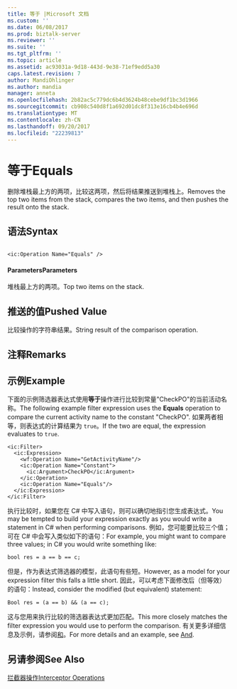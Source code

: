 ```yaml
---
title: 等于 |Microsoft 文档
ms.custom: ''
ms.date: 06/08/2017
ms.prod: biztalk-server
ms.reviewer: ''
ms.suite: ''
ms.tgt_pltfrm: ''
ms.topic: article
ms.assetid: ac93031a-9d18-443d-9e38-71ef9edd5a30
caps.latest.revision: 7
author: MandiOhlinger
ms.author: mandia
manager: anneta
ms.openlocfilehash: 2b82ac5c779dc6b4d3624b48cebe9df1bc3d1966
ms.sourcegitcommit: cb908c540d8f1a692d01dc8f313e16cb4b4e696d
ms.translationtype: MT
ms.contentlocale: zh-CN
ms.lasthandoff: 09/20/2017
ms.locfileid: "22239813"
---
```

# <a name="equals"></a><span data-ttu-id="11187-102">等于</span><span class="sxs-lookup"><span data-stu-id="11187-102">Equals</span></span>
<span data-ttu-id="11187-103">删除堆栈最上方的两项，比较这两项，然后将结果推送到堆栈上。</span><span class="sxs-lookup"><span data-stu-id="11187-103">Removes the top two items from the stack, compares the two items, and then pushes the result onto the stack.</span></span>  
  
## <a name="syntax"></a><span data-ttu-id="11187-104">语法</span><span class="sxs-lookup"><span data-stu-id="11187-104">Syntax</span></span>  
  
```  
  
<ic:Operation Name="Equals" />  
```  
  
#### <a name="parameters"></a><span data-ttu-id="11187-105">Parameters</span><span class="sxs-lookup"><span data-stu-id="11187-105">Parameters</span></span>  
 <span data-ttu-id="11187-106">堆栈最上方的两项。</span><span class="sxs-lookup"><span data-stu-id="11187-106">Top two items on the stack.</span></span>  
  
## <a name="pushed-value"></a><span data-ttu-id="11187-107">推送的值</span><span class="sxs-lookup"><span data-stu-id="11187-107">Pushed Value</span></span>  
 <span data-ttu-id="11187-108">比较操作的字符串结果。</span><span class="sxs-lookup"><span data-stu-id="11187-108">String result of the comparison operation.</span></span>  
  
## <a name="remarks"></a><span data-ttu-id="11187-109">注释</span><span class="sxs-lookup"><span data-stu-id="11187-109">Remarks</span></span>  
  
## <a name="example"></a><span data-ttu-id="11187-110">示例</span><span class="sxs-lookup"><span data-stu-id="11187-110">Example</span></span>  
 <span data-ttu-id="11187-111">下面的示例筛选器表达式使用**等于**操作进行比较到常量"CheckPO"的当前活动名称。</span><span class="sxs-lookup"><span data-stu-id="11187-111">The following example filter expression uses the **Equals** operation to compare the current activity name to the constant "CheckPO".</span></span> <span data-ttu-id="11187-112">如果两者相等，则表达式的计算结果为 `true`。</span><span class="sxs-lookup"><span data-stu-id="11187-112">If the two are equal, the expression evaluates to `true`.</span></span>  
  
```  
<ic:Filter>  
  <ic:Expression>  
    <wf:Operation Name="GetActivityName"/>  
    <ic:Operation Name="Constant">  
      <ic:Argument>CheckPO</ic:Argument>  
    </ic:Operation>  
    <ic:Operation Name="Equals"/>  
  </ic:Expression>  
</ic:Filter>  
```  
  
 <span data-ttu-id="11187-113">执行比较时，如果您在 C# 中写入语句，则可以确切地指引您生成表达式。</span><span class="sxs-lookup"><span data-stu-id="11187-113">You may be tempted to build your expression exactly as you would write a statement in C# when performing comparisons.</span></span> <span data-ttu-id="11187-114">例如，您可能要比较三个值；可在 C# 中会写入类似如下的语句：</span><span class="sxs-lookup"><span data-stu-id="11187-114">For example, you might want to compare three values; in C# you would write something like:</span></span>  
  
```  
bool res = a == b == c;  
```  
  
 <span data-ttu-id="11187-115">但是，作为表达式筛选器的模型，此语句有些短。</span><span class="sxs-lookup"><span data-stu-id="11187-115">However, as a model for your expression filter this falls a little short.</span></span> <span data-ttu-id="11187-116">因此，可以考虑下面修改后（但等效）的语句：</span><span class="sxs-lookup"><span data-stu-id="11187-116">Instead, consider the modified (but equivalent) statement:</span></span>  
  
```  
Bool res = (a == b) && (a == c);  
```  
  
 <span data-ttu-id="11187-117">这与您用来执行比较的筛选器表达式更加匹配。</span><span class="sxs-lookup"><span data-stu-id="11187-117">This more closely matches the filter expression you would use to perform the comparison.</span></span> <span data-ttu-id="11187-118">有关更多详细信息及示例，请参阅[和](../core/and.md)。</span><span class="sxs-lookup"><span data-stu-id="11187-118">For more details and an example, see [And](../core/and.md).</span></span>  
  
## <a name="see-also"></a><span data-ttu-id="11187-119">另请参阅</span><span class="sxs-lookup"><span data-stu-id="11187-119">See Also</span></span>  
 [<span data-ttu-id="11187-120">拦截器操作</span><span class="sxs-lookup"><span data-stu-id="11187-120">Interceptor Operations</span></span>](../core/interceptor-operations.md)